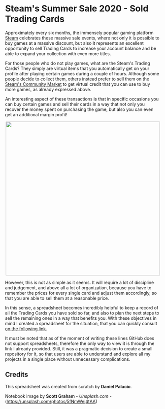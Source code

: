# Steam's Summer Sale 2020 - Sold Trading Cards

Approximately every six months, the immensely popular gaming platform [Steam](https://store.steampowered.com/) celebrates these massive sale events, where not only it is possible to buy games at a massive discount, but also it represents an excellent opportunity to sell Trading Cards to increase your account balance and be able to expand your collection with even more titles.

For those people who do not play games, what are the Steam's Trading Cards? They simply are virtual items that you automatically get on your profile after playing certain games during a couple of hours. Although some people decide to collect them, others instead prefer to sell them on the [Steam's Community Market](https://steamcommunity.com/market/) to get virtual credit that you can use to buy more games, as already expressed above.

An interesting aspect of these transactions is that in specific occasions you can buy certain games and sell their cards in a way that not only you recover the money spent on purchasing the game, but also you can even get an additional margin profit!

<p align="center"> 
<img src="https://images.unsplash.com/photo-1454165804606-c3d57bc86b40?ixlib=rb-1.2.1&ixid=eyJhcHBfaWQiOjEyMDd9&auto=format&fit=crop&w=750&q=80" width="500">
</p>

However, this is not as simple as it seems. It will require a lot of discipline and judgement, and above all a lot of organization, because you have to remember the prices for every single card and adjust them accordingly, so that you are able to sell them at a reasonable price.

In this sense, a spreadsheet becomes incredibly helpful to keep a record of all the Trading Cards you have sold so far, and also to plan the next steps to sell the remaining ones in a way that benefits you. With these objectives in mind I created a spreadsheet for the situation, that you can quickly consult [on the following link](https://docs.google.com/spreadsheets/d/1wk9T-VuOcup3vXDjzZVZGmcSBZln6MbMGEs5X9TYHDY/edit?usp=sharing).

It must be noted that as of the moment of writing these lines GitHub does not support spreadsheets, therefore the only way to view it is through the link I already provided. Still, it was a pragmatic decision to create a small repository for it, so that users are able to understand and explore all my projects in a single place without unnecessary complications.

## Credits

This spreadsheet was created from scratch by **Daniel Palacio**.

Notebook image by **Scott Graham** - *Unsplash.com* - (https://unsplash.com/photos/5fNmWej4tAA)
